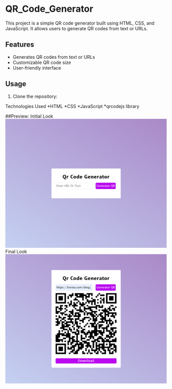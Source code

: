# QR_Code_Generator

This project is a simple QR code generator built using HTML, CSS, and JavaScript. It allows users to generate QR codes from text or URLs.

## Features
* Generates QR codes from text or URLs
* Customizable QR code size
* User-friendly interface

## Usage
1. Clone the repository:

Technologies Used
*HTML
*CSS
*JavaScript
*qrcodejs library

##Preview:
<span>Initial Look</span>
![First Preview](FirstPreviewOfQrCode.png)
<span>Final Look</span>
![QR Code Generator Screensho](SecondQrCodeGenerator.png)

